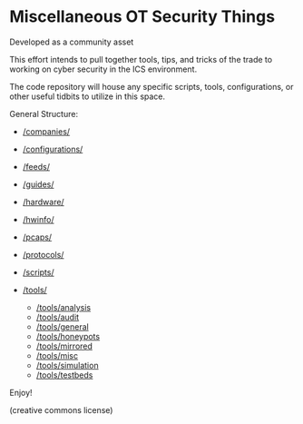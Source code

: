 # Miscellaneous OT Security Things

Developed as a community asset

This effort intends to pull together tools, tips, and tricks of the trade to working on cyber security in the ICS environment.

The code repository will house any specific scripts, tools, configurations, or other useful tidbits to utilize in this space.

General Structure:

- [/companies/](/companies)
- [/configurations/](/configurations)
- [/feeds/](/feeds)
- [/guides/](/guides)
- [/hardware/](/hardware)
- [/hwinfo/](/hwinfo)
- [/pcaps/](/pcaps)
- [/protocols/](/protocols)
- [/scripts/](/scripts)

- [/tools/](/tools)
  - [/tools/analysis](/tools/analysis)
  - [/tools/audit](/tools/audit)
  - [/tools/general](/tools/general)
  - [/tools/honeypots](/tools/honeypots)
  - [/tools/mirrored](/tools/mirrored)
  - [/tools/misc](/tools/misc)
  - [/tools/simulation](/tools/simulation)
  - [/tools/testbeds](/tools/testbeds)

Enjoy!

(creative commons license)
